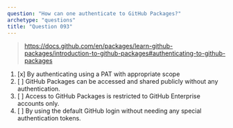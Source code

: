 ```yaml
---
question: "How can one authenticate to GitHub Packages?"
archetype: "questions"
title: "Question 093"
---
```


> https://docs.github.com/en/packages/learn-github-packages/introduction-to-github-packages#authenticating-to-github-packages
1. [x] By authenticating using a PAT with appropriate scope
1. [ ] GitHub Packages can be accessed and shared publicly without any authentication.
1. [ ] Access to GitHub Packages is restricted to GitHub Enterprise accounts only.
1. [ ] By using the default GitHub login without needing any special authentication tokens.

